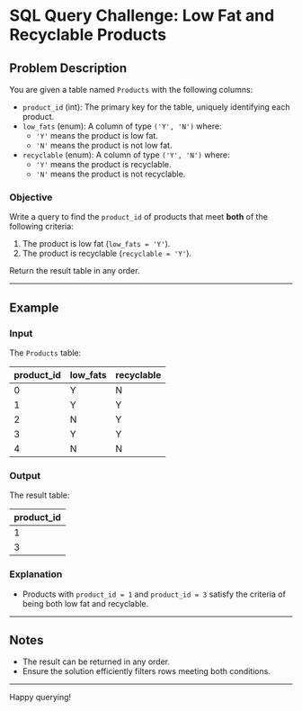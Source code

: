 # SQL Query Challenge: Low Fat and Recyclable Products

## Problem Description

You are given a table named `Products` with the following columns:

- `product_id` (int): The primary key for the table, uniquely identifying each product.
- `low_fats` (enum): A column of type `('Y', 'N')` where:
  - `'Y'` means the product is low fat.
  - `'N'` means the product is not low fat.
- `recyclable` (enum): A column of type `('Y', 'N')` where:
  - `'Y'` means the product is recyclable.
  - `'N'` means the product is not recyclable.

### Objective

Write a query to find the `product_id` of products that meet **both** of the following criteria:

1. The product is low fat (`low_fats = 'Y'`).
2. The product is recyclable (`recyclable = 'Y'`).

Return the result table in any order.

---

## Example

### Input

The `Products` table:

| product_id | low_fats | recyclable |
|------------|----------|------------|
| 0          | Y        | N          |
| 1          | Y        | Y          |
| 2          | N        | Y          |
| 3          | Y        | Y          |
| 4          | N        | N          |

### Output

The result table:

| product_id |
|------------|
| 1          |
| 3          |

### Explanation

- Products with `product_id = 1` and `product_id = 3` satisfy the criteria of being both low fat and recyclable.

---

## Notes

- The result can be returned in any order.
- Ensure the solution efficiently filters rows meeting both conditions.

---

Happy querying!
